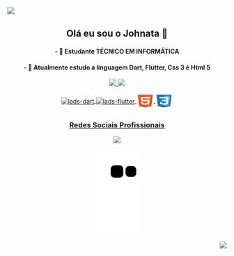 <div aligh"left">
<img width="160px" src="http://2.bp.blogspot.com/-CEE4izL22hE/U3OKgI59fDI/AAAAAAAAGgY/SlLgNXr_JBA/s1600/Morcego+8.gif">
</div>
<div align="center">
<h2> Olá eu sou o Johnata 👋</h2>


<h4>- 🔭 Estudante TÉCNICO EM INFORMÁTICA</h4>
<h4>- 🌱 Atualmente estudo a linguagem Dart, Flutter, Css 3 é Html 5</h4>
</div>

<!-- QUADROS DE USO -->
<div align="center">
  <a href="https://github.com/LadsLd">
  <img height="190em" src="https://github-readme-stats.vercel.app/api?username=LadsLd&show_icons=true&theme=tokyonight&include_all_commits=true&count_private=true"/>
  <img height="190em" src="https://github-readme-stats.vercel.app/api/top-langs/?username=LadsLd&layout=compact&theme=tokyonight"/>
</div>

<!-- ICONS LINGUAGES   -->
<div align="center" style="display: inline_block"><br>
  <img align="center" alt="lads-dart" height="30" width="40" src="https://cdn.jsdelivr.net/gh/devicons/devicon/icons/dart/dart-original.svg">
  <img align="center" alt="lads-flutter" height="30" width="40" src="https://cdn.jsdelivr.net/gh/devicons/devicon/icons/flutter/flutter-original.svg">
  <img align="center" alt="lads-HTML" height="30" width="40" src="https://raw.githubusercontent.com/devicons/devicon/master/icons/html5/html5-original.svg">
  <img align="center" alt="lads-CSS" height="30" width="40" src="https://raw.githubusercontent.com/devicons/devicon/master/icons/css3/css3-original.svg">
</div>
  
  ##
<!--  REDES SOCIAIS -->
 <div align ="center">
 <h3>Redes Sociais Profissionais</h3>
 <a href="https://www.linkedin.com/in/johnata-andrius-272156219/" target="_blank"><img src= "https://cdn.jsdelivr.net/gh/devicons/devicon/icons/linkedin/linkedin-original.svg" width = "35px" target="_blank"></a> 
 </div>
  
<div align="center">
  
  ![Snake animation](https://github.com/LadsLd/LadsLd/blob/output/github-contribution-grid-snake.svg)
  
</div>
  
<div align="right">
<img width="150px" src="https://i.pinimg.com/originals/8e/b1/f5/8eb1f5f7bded99d95b525546eeb30ba4.gif"> 
</div>  
 
  
  
